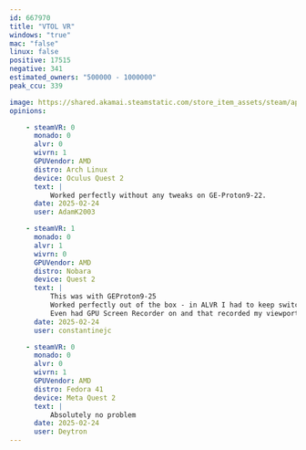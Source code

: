 ```yaml
---
id: 667970
title: "VTOL VR"
windows: "true"
mac: "false"
linux: false
positive: 17515
negative: 341
estimated_owners: "500000 - 1000000"
peak_ccu: 339

image: https://shared.akamai.steamstatic.com/store_item_assets/steam/apps/667970/header.jpg?t=1732654698
opinions:

    - steamVR: 0
      monado: 0
      alvr: 0
      wivrn: 1
      GPUVendor: AMD
      distro: Arch Linux
      device: Oculus Quest 2
      text: |
          Worked perfectly without any tweaks on GE-Proton9-22.
      date: 2025-02-24
      user: AdamK2003

    - steamVR: 1
      monado: 0
      alvr: 1
      wivrn: 0
      GPUVendor: AMD
      distro: Nobara
      device: Quest 2
      text: |
          This was with GEProton9-25
          Worked perfectly out of the box - in ALVR I had to keep switching my bitrate and resolution settings until I found a sweetspot but that would apply to all games. Once that was set I managed to load into a mission, fly around for 1 hour, played custom songs, played workshop missions, no issues whatsoever
          Even had GPU Screen Recorder on and that recorded my viewport completely OK.
      date: 2025-02-24
      user: constantinejc

    - steamVR: 0
      monado: 0
      alvr: 0
      wivrn: 1
      GPUVendor: AMD
      distro: Fedora 41
      device: Meta Quest 2
      text: |
          Absolutely no problem
      date: 2025-02-24
      user: Deytron
---
```

